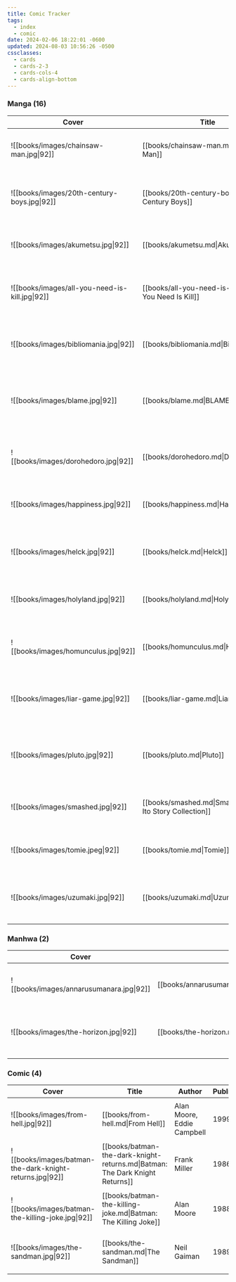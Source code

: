 ```yaml
---
title: Comic Tracker
tags:
  - index
  - comic
date: 2024-02-06 18:22:01 -0600
updated: 2024-08-03 10:56:26 -0500
cssclasses:
  - cards
  - cards-2-3
  - cards-cols-4
  - cards-align-bottom
---
```


### Manga (16)

| Cover                                          | Title                                                     | Author                             | Published | Genre                                                                                     | Status    | Rating     |
| ---------------------------------------------- | --------------------------------------------------------- | ---------------------------------- | --------- | ----------------------------------------------------------------------------------------- | --------- | ---------- |
| ![[books/images/chainsaw-man.jpg\|92]]         | [[books/chainsaw-man.md\|Chainsaw Man]]                   | Tatsuki Fujimoto                   | 2018      | <ul><li>Action</li><li>Dark Fantasy</li><li>Comedy</li></ul>                              | Reading   | 🌑🌑🌑🌑🌑 |
| ![[books/images/20th-century-boys.jpg\|92]]    | [[books/20th-century-boys.md\|20th Century Boys]]         | Naoki Urasawa                      | 1999      | <ul><li>Mystery</li><li>Thriller</li><li>Science Fiction</li></ul>                        | Completed | 🌕🌕🌕🌕🌑 |
| ![[books/images/akumetsu.jpg\|92]]             | [[books/akumetsu.md\|Akumetsu]]                           | Yoshiaki Tabata                    | 2002      | <ul><li>Action</li><li>Drama</li><li>Mystery</li></ul>                                    | Completed | 🌕🌕🌕🌑🌑 |
| ![[books/images/all-you-need-is-kill.jpg\|92]] | [[books/all-you-need-is-kill.md\|All You Need Is Kill]]   | Hiroshi Sakurazaka, Yoshitoshi Abe | 2014      | <ul><li>Science Fiction</li><li>Action</li><li>Adventure</li></ul>                        | Completed | 🌕🌕🌕🌕🌑 |
| ![[books/images/bibliomania.jpg\|92]]          | [[books/bibliomania.md\|Bibliomania]]                     | Macchiro,  Oobaru                  | 2016      | <ul><li>Fantasy</li><li>Horror</li><li>Psychological</li><li>Adventure</li></ul>          | Completed | 🌕🌕🌕🌕🌕 |
| ![[books/images/blame.jpg\|92]]                | [[books/blame.md\|BLAME!]]                                | Tsutomu Nihei                      | 1997      | <ul><li>Action</li><li>Cyberpunk</li><li>Psychological</li><li>Post-Apocalyptic</li></ul> | Completed | 🌕🌕🌕🌕🌗 |
| ![[books/images/dorohedoro.jpg\|92]]           | [[books/dorohedoro.md\|Dorohedoro]]                       | Q Hayashida                        | 2000      | <ul><li>Action</li><li>Dark Fantasy</li><li>Horror</li><li>Comedy</li></ul>               | Completed | 🌕🌕🌕🌕🌕 |
| ![[books/images/happiness.jpg\|92]]            | [[books/happiness.md\|Happiness]]                         | Shuzo Oshimi                       | 2015      | <ul><li>Dark Fantasy</li><li>Supernatural</li><li>Drama</li></ul>                         | Completed | 🌕🌕🌕🌑🌑 |
| ![[books/images/helck.jpg\|92]]                | [[books/helck.md\|Helck]]                                 | Nanaki Nanao                       | 2014      | <ul><li>Adventure</li><li>Fantasy</li><li>Mystery</li><li>Action</li></ul>                | Completed | 🌕🌕🌕🌕🌑 |
| ![[books/images/holyland.jpg\|92]]             | [[books/holyland.md\|Holyland]]                           | Kouji Mori                         | 2000      | <ul><li>Action</li><li>Psychological</li><li>Drama</li></ul>                              | Completed | 🌕🌕🌕🌕🌑 |
| ![[books/images/homunculus.jpg\|92]]           | [[books/homunculus.md\|Homunculus]]                       | Hideo Yamamoto                     | 2003      | <ul><li>Psychological</li><li>Horror</li><li>Supernatural</li><li>Drama</li></ul>         | Completed | 🌕🌕🌕🌑🌑 |
| ![[books/images/liar-game.jpg\|92]]            | [[books/liar-game.md\|Liar Game]]                         | Shinobu Kaitani                    | 2005      | <ul><li>Psychological</li><li>Thriller</li><li>Mystery</li><li>Drama</li></ul>            | Completed | 🌕🌕🌗🌑🌑 |
| ![[books/images/pluto.jpg\|92]]                | [[books/pluto.md\|Pluto]]                                 | Naoki Urasawa                      | 2003      | <ul><li>Mystery</li><li>Thriller</li><li>Science Fiction</li><li>Action</li></ul>         | Completed | 🌕🌕🌕🌕🌑 |
| ![[books/images/smashed.jpg\|92]]              | [[books/smashed.md\|Smashed: Junji Ito Story Collection]] | Junji Ito                          | 2019      | <ul><li>Horror</li><li>Fantasy</li><li>Supernatural</li></ul>                             | Completed | 🌕🌕🌕🌑🌑 |
| ![[books/images/tomie.jpeg\|92]]               | [[books/tomie.md\|Tomie]]                                 | Junji Ito                          | 1987      | <ul><li>Supernatural</li><li>Psychological</li><li>Horror</li></ul>                       | Completed | 🌕🌕🌕🌑🌑 |
| ![[books/images/uzumaki.jpg\|92]]              | [[books/uzumaki.md\|Uzumaki]]                             | Junji Ito                          | 2000      | <ul><li>Horror</li><li>Supernatural</li><li>Psychological</li><li>Mystery</li></ul>       | Completed | 🌕🌕🌕🌕🌗 |

### Manhwa (2)

| Cover                                    | Title                                       | Author       | Published | Genre                                                                         | Status    | Rating     |
| ---------------------------------------- | ------------------------------------------- | ------------ | --------- | ----------------------------------------------------------------------------- | --------- | ---------- |
| ![[books/images/annarusumanara.jpg\|92]] | [[books/annarusumanara.md\|Annarusumanara]] | Il-Kwon Ha   | 2010      | <ul><li>Mystery</li><li>Psychological</li><li>Drama</li></ul>                 | Completed | 🌕🌕🌕🌕🌑 |
| ![[books/images/the-horizon.jpg\|92]]    | [[books/the-horizon.md\|The Horizon]]       | Ji-hun Jeong | 2016      | <ul><li>Horror</li><li>Psychological</li><li>Dystopia</li><li>Drama</li></ul> | Completed | 🌕🌕🌕🌕🌕 |

### Comic (4)

| Cover                                                    | Title                                                                        | Author                     | Published | Genre                                                      | Status    | Rating     |
| -------------------------------------------------------- | ---------------------------------------------------------------------------- | -------------------------- | --------- | ---------------------------------------------------------- | --------- | ---------- |
| ![[books/images/from-hell.jpg\|92]]                      | [[books/from-hell.md\|From Hell]]                                            | Alan Moore, Eddie Campbell | 1999      | <ul><li>Crime</li><li>Historical</li><li>Mystery</li></ul> | Reading   | 🌑🌑🌑🌑🌑 |
| ![[books/images/batman-the-dark-knight-returns.jpg\|92]] | [[books/batman-the-dark-knight-returns.md\|Batman: The Dark Knight Returns]] | Frank Miller               | 1986      | <ul><li>Crime</li><li>Mystery</li><li>Thriller</li></ul>   | Completed | 🌕🌕🌕🌕🌗 |
| ![[books/images/batman-the-killing-joke.jpg\|92]]        | [[books/batman-the-killing-joke.md\|Batman: The Killing Joke]]               | Alan Moore                 | 1988      | <ul><li>Crime</li><li>Fantasy</li><li>Thriller</li></ul>   | Completed | 🌕🌕🌕🌗🌑 |
| ![[books/images/the-sandman.jpg\|92]]                    | [[books/the-sandman.md\|The Sandman]]                                        | Neil Gaiman                | 1989      | <ul><li>Dark Fantasy</li><li>Horror</li></ul>              | Completed | 🌕🌕🌕🌕🌕 |

